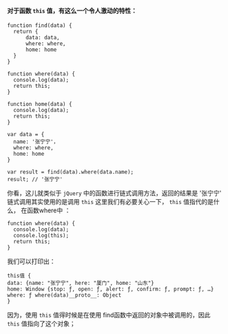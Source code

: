 #### 对于函数 `this` 值，有这么一个令人激动的特性：
```
function find(data) {
  return {
      data: data,
      where: where,
      home: home 
  }
}

function where(data) {
  console.log(data);
  return this;
}

function home(data) {
  console.log(data);
  return this;
}

var data = {
  name: '张宁宁'，
  where: where,
  home: home
}

var result = find(data).where(data.name);
result; // '张宁宁'
```
你看，这儿就类似于 `jQuery` 中的函数进行链式调用方法，返回的结果是 '张宁宁'
链式调用其实使用的是调用 `this` 
这里我们有必要关心一下， `this` 值指代的是什么， 在函数where中  ：
```
function where(data) {
  console.log(data);
  console.log(this);
  return this;
}
```
我们可以打印出：

```
this值 {
data: {name: "张宁宁", here: "厦门", home: "山东"}
home: Window {stop: ƒ, open: ƒ, alert: ƒ, confirm: ƒ, prompt: ƒ, …}
where: ƒ where(data)__proto__: Object
}
```
因为，使用 `this` 值得时候是在使用 find函数中返回的对象中被调用的，因此 `this` 值指向了这个对象；
  

